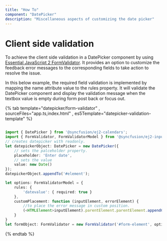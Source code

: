 ```yaml
---
title: "How To"
component: "DatePicker"
description: "Miscellaneous aspects of customizing the date picker"
---
```


# Client side validation

To achieve the client side validation in a DatePicker component by using
[Essential JavaScript 2 FormValidator](../../form-validator/). It provides an option to customize the feedback error messages to the corresponding
fields to take action to resolve the issue.

In this below example, the required field validation is implemented by mapping
the name attribute
value to the rules property. It will validate the DatePicker component and display the validation
message when the textbox value is empty during form post back or focus out.

{% tab template="datepicker/form-validator" , sourceFiles="app.ts,index.html" ,
es5Template="datepicker-validation-template" %}

```typescript

import { DatePicker } from '@syncfusion/ej2-calendars';
import { FormValidator, FormValidatorModel } from '@syncfusion/ej2-inputs';
// creates datepicker with readonly.
let datepickerObject: DatePicker = new DatePicker({
    // sets the palceholder property.
    placeholder: 'Enter date',
    // sets the value
    value: new Date()
});
datepickerObject.appendTo('#element');

let options: FormValidatorModel = {
    rules: {
        'datevalue': { required: true }
    },
    customPlacement: function (inputElement, errorElement) {
        //to place the error message in custom position.
        (<HTMLElement>inputElement).parentElement.parentElement.appendChild(errorElement);
    }
}
let formObject: FormValidator = new FormValidator('#form-element', options);
```

{% endtab %}